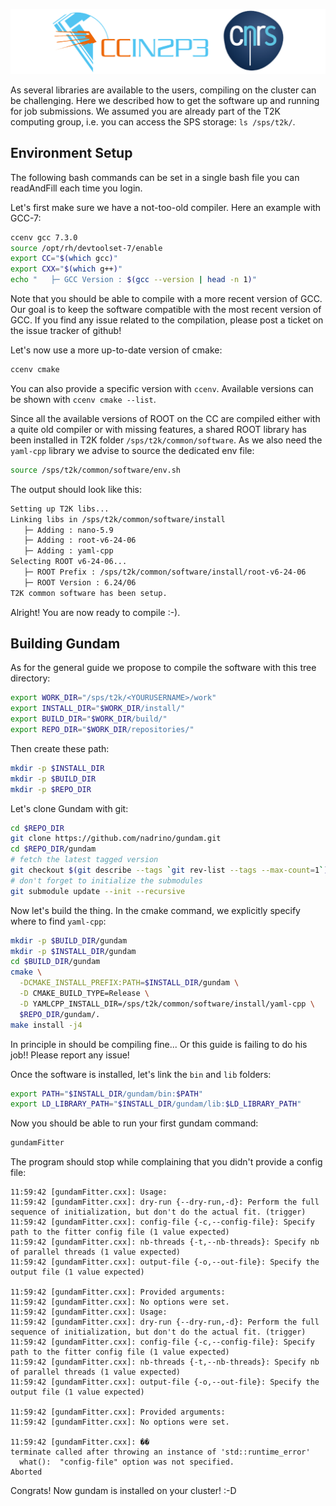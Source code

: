 ![](./images/cc_in2p3_logo.png)

As several libraries are available to the users, compiling on the
cluster can be challenging. Here we described how to get the software
up and running for job submissions. We assumed you are already part of
the T2K computing group, i.e. you can access the SPS storage: `ls /sps/t2k/`.

## Environment Setup

The following bash commands can be set in a single bash file you can readAndFill
each time you login.

Let's first make sure we have a not-too-old compiler. Here an example with 
GCC-7:

```sh
ccenv gcc 7.3.0
source /opt/rh/devtoolset-7/enable
export CC="$(which gcc)"
export CXX="$(which g++)"
echo "   ├─ GCC Version : $(gcc --version | head -n 1)"
```

Note that you should be able to compile with a more recent version of GCC.
Our goal is to keep the software compatible with the most recent version of
GCC. If you find any issue related to the compilation, please post a ticket
on the issue tracker of github!

Let's now use a more up-to-date version of cmake:
```sh
ccenv cmake
```

You can also provide a specific version with `ccenv`. Available versions can
be shown with `ccenv cmake --list`.

Since all the available versions of ROOT on the CC are compiled either with a quite
old compiler or with missing features, a shared ROOT library has been installed
in T2K folder `/sps/t2k/common/software`. As we also need the `yaml-cpp` library
we advise to source the  dedicated env file:

```sh
source /sps/t2k/common/software/env.sh
```

The output should look like this:
```sh
Setting up T2K libs...
Linking libs in /sps/t2k/common/software/install
   ├─ Adding : nano-5.9
   ├─ Adding : root-v6-24-06
   ├─ Adding : yaml-cpp
Selecting ROOT v6-24-06...
   ├─ ROOT Prefix : /sps/t2k/common/software/install/root-v6-24-06
   ├─ ROOT Version : 6.24/06
T2K common software has been setup.
```

Alright! You are now ready to compile :-).


## Building Gundam

As for the general guide we propose to compile the software with this tree
directory:

```sh
export WORK_DIR="/sps/t2k/<YOURUSERNAME>/work"
export INSTALL_DIR="$WORK_DIR/install/"
export BUILD_DIR="$WORK_DIR/build/"
export REPO_DIR="$WORK_DIR/repositories/"
```

Then create these path:

```sh
mkdir -p $INSTALL_DIR
mkdir -p $BUILD_DIR
mkdir -p $REPO_DIR
```

Let's clone Gundam with git:

```sh
cd $REPO_DIR
git clone https://github.com/nadrino/gundam.git
cd $REPO_DIR/gundam
# fetch the latest tagged version
git checkout $(git describe --tags `git rev-list --tags --max-count=1`)
# don't forget to initialize the submodules
git submodule update --init --recursive
```

Now let's build the thing. In the cmake command, we explicitly specify where
to find `yaml-cpp`:

```sh
mkdir -p $BUILD_DIR/gundam
mkdir -p $INSTALL_DIR/gundam
cd $BUILD_DIR/gundam
cmake \
  -DCMAKE_INSTALL_PREFIX:PATH=$INSTALL_DIR/gundam \
  -D CMAKE_BUILD_TYPE=Release \
  -D YAMLCPP_INSTALL_DIR=/sps/t2k/common/software/install/yaml-cpp \
  $REPO_DIR/gundam/.
make install -j4
```

In principle in should be compiling fine... Or this guide is failing to do
his job!! Please report any issue!

Once the software is installed, let's link the `bin` and `lib` folders:

```sh
export PATH="$INSTALL_DIR/gundam/bin:$PATH"
export LD_LIBRARY_PATH="$INSTALL_DIR/gundam/lib:$LD_LIBRARY_PATH"
```

Now you should be able to run your first gundam command:

```sh
gundamFitter
```

The program should stop while complaining that you didn't provide a config
file:

```
11:59:42 [gundamFitter.cxx]: Usage:
11:59:42 [gundamFitter.cxx]: dry-run {--dry-run,-d}: Perform the full sequence of initialization, but don't do the actual fit. (trigger)
11:59:42 [gundamFitter.cxx]: config-file {-c,--config-file}: Specify path to the fitter config file (1 value expected)
11:59:42 [gundamFitter.cxx]: nb-threads {-t,--nb-threads}: Specify nb of parallel threads (1 value expected)
11:59:42 [gundamFitter.cxx]: output-file {-o,--out-file}: Specify the output file (1 value expected)

11:59:42 [gundamFitter.cxx]: Provided arguments:
11:59:42 [gundamFitter.cxx]: No options were set.
11:59:42 [gundamFitter.cxx]: Usage:
11:59:42 [gundamFitter.cxx]: dry-run {--dry-run,-d}: Perform the full sequence of initialization, but don't do the actual fit. (trigger)
11:59:42 [gundamFitter.cxx]: config-file {-c,--config-file}: Specify path to the fitter config file (1 value expected)
11:59:42 [gundamFitter.cxx]: nb-threads {-t,--nb-threads}: Specify nb of parallel threads (1 value expected)
11:59:42 [gundamFitter.cxx]: output-file {-o,--out-file}: Specify the output file (1 value expected)

11:59:42 [gundamFitter.cxx]: Provided arguments:
11:59:42 [gundamFitter.cxx]: No options were set.

11:59:42 [gundamFitter.cxx]: ��
terminate called after throwing an instance of 'std::runtime_error'
  what():  "config-file" option was not specified.
Aborted
```

Congrats! Now gundam is installed on your cluster! :-D



